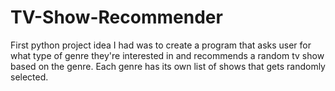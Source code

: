 # TV-Show-Recommender
First python project idea I had was to create a program that asks user for what type of genre they're interested in and recommends a random tv show based on the genre. Each genre has its own list of shows that gets randomly selected.
